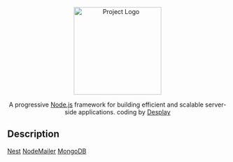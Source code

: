 <p align="center">
    <img src="https://drive.google.com/uc?export=view&id=1frXwp9PixpC0mE6UtaUp_RqooUkUFuA6" width="200" alt="Project Logo">
</p>
  <p align="center">A progressive <a href="http://nodejs.org" target="_blank">Node.js</a> framework for building efficient and scalable server-side applications. coding by <a href="https://github.com/Desplay" targer="_blank">Desplay</a></p>

## Description

[Nest](https://github.com/nestjs/nest)
[NodeMailer](https://nodemailer.com/about/)
[MongoDB]()
